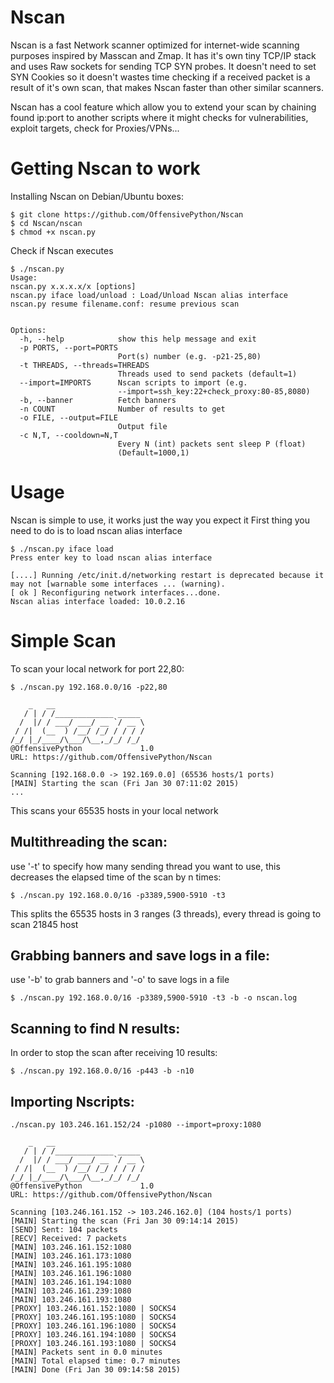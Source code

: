 # Nscan
Nscan is a fast Network scanner optimized for internet-wide scanning purposes inspired by Masscan and Zmap. It has it's own tiny TCP/IP stack and uses Raw sockets for sending TCP SYN probes. It doesn't need to set SYN Cookies so it doesn't wastes time checking if a received packet is a result of it's own scan, that makes Nscan faster than other similar scanners.

Nscan has a cool feature which allow you to extend your scan by chaining found ip:port to another scripts where it might checks for vulnerabilities, exploit targets, check for Proxies/VPNs... 

# Getting Nscan to work

Installing Nscan on Debian/Ubuntu boxes:
```
$ git clone https://github.com/OffensivePython/Nscan
$ cd Nscan/nscan
$ chmod +x nscan.py
```

Check if Nscan executes
```
$ ./nscan.py
Usage: 
nscan.py x.x.x.x/x [options]
nscan.py iface load/unload : Load/Unload Nscan alias interface
nscan.py resume filename.conf: resume previous scan


Options:
  -h, --help            show this help message and exit
  -p PORTS, --port=PORTS
                        Port(s) number (e.g. -p21-25,80)
  -t THREADS, --threads=THREADS
                        Threads used to send packets (default=1)
  --import=IMPORTS      Nscan scripts to import (e.g.
                        --import=ssh_key:22+check_proxy:80-85,8080)
  -b, --banner          Fetch banners
  -n COUNT              Number of results to get
  -o FILE, --output=FILE
                        Output file
  -c N,T, --cooldown=N,T
                        Every N (int) packets sent sleep P (float)
                        (Default=1000,1)
```

# Usage
Nscan is simple to use, it works just the way you expect it
First thing you need to do is to load nscan alias interface
```
$ ./nscan.py iface load
Press enter key to load nscan alias interface

[....] Running /etc/init.d/networking restart is deprecated because it may not [warnable some interfaces ... (warning).
[ ok ] Reconfiguring network interfaces...done.
Nscan alias interface loaded: 10.0.2.16
```
# Simple Scan
To scan your local network for port 22,80:
```
$ ./nscan.py 192.168.0.0/16 -p22,80

    _   __                    
   / | / /_____________ _____ 
  /  |/ / ___/ ___/ __ `/ __ \
 / /|  (__  ) /__/ /_/ / / / /
/_/ |_/____/\___/\__,_/_/ /_/ 
@OffensivePython             1.0
URL: https://github.com/OffensivePython/Nscan

Scanning [192.168.0.0 -> 192.169.0.0] (65536 hosts/1 ports)
[MAIN] Starting the scan (Fri Jan 30 07:11:02 2015)
...
```
This scans your 65535 hosts in your local network

Multithreading the scan:
-----------------------
use '-t' to specify how many sending thread you want to use, this decreases the elapsed time of the scan by n times:
```
$ ./nscan.py 192.168.0.0/16 -p3389,5900-5910 -t3 
```
This splits the 65535 hosts in 3 ranges (3 threads), every thread is going to scan 21845 host

Grabbing banners and save logs in a file:
----------------------------------------
use '-b' to grab banners and '-o' to save logs in a file
```
$ ./nscan.py 192.168.0.0/16 -p3389,5900-5910 -t3 -b -o nscan.log
```

Scanning to find N results:
----------------------------
In order to stop the scan after receiving 10 results:
```
$ ./nscan.py 192.168.0.0/16 -p443 -b -n10
```

Importing Nscripts:
-------------------
```
./nscan.py 103.246.161.152/24 -p1080 --import=proxy:1080

    _   __                    
   / | / /_____________ _____ 
  /  |/ / ___/ ___/ __ `/ __ \
 / /|  (__  ) /__/ /_/ / / / /
/_/ |_/____/\___/\__,_/_/ /_/ 
@OffensivePython             1.0
URL: https://github.com/OffensivePython/Nscan

Scanning [103.246.161.152 -> 103.246.162.0] (104 hosts/1 ports)
[MAIN] Starting the scan (Fri Jan 30 09:14:14 2015)
[SEND] Sent: 104 packets
[RECV] Received: 7 packets
[MAIN] 103.246.161.152:1080
[MAIN] 103.246.161.173:1080
[MAIN] 103.246.161.195:1080
[MAIN] 103.246.161.196:1080
[MAIN] 103.246.161.194:1080
[MAIN] 103.246.161.239:1080
[MAIN] 103.246.161.193:1080
[PROXY] 103.246.161.152:1080 | SOCKS4
[PROXY] 103.246.161.195:1080 | SOCKS4
[PROXY] 103.246.161.196:1080 | SOCKS4
[PROXY] 103.246.161.194:1080 | SOCKS4
[PROXY] 103.246.161.193:1080 | SOCKS4
[MAIN] Packets sent in 0.0 minutes
[MAIN] Total elapsed time: 0.7 minutes
[MAIN] Done (Fri Jan 30 09:14:58 2015)
```

